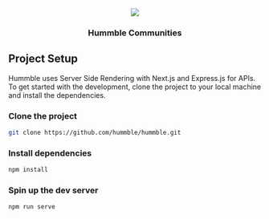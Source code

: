 <center>
    <img src="https://hummble.github.io/hummble/public/images/hummble.png">
    <h3>Hummble Communities</h3>
</center>

## Project Setup
Hummble uses Server Side Rendering with Next.js and Express.js for APIs. To get started with the development, clone the project to your local machine and install the dependencies.

### Clone the project
```bash
git clone https://github.com/hummble/hummble.git
```
### Install dependencies
```bash
npm install
```
### Spin up the dev server
```bash
npm run serve
```
